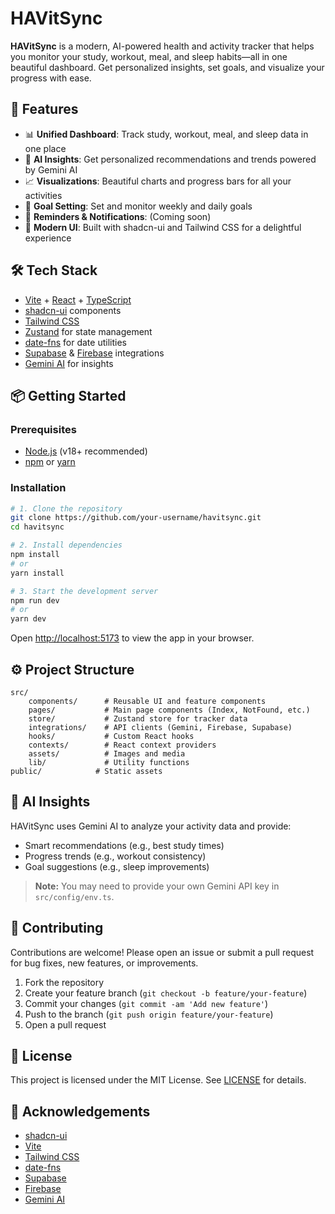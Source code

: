 
# HAVitSync

**HAVitSync** is a modern, AI-powered health and activity tracker that helps you monitor your study, workout, meal, and sleep habits—all in one beautiful dashboard. Get personalized insights, set goals, and visualize your progress with ease.

<!--  ![HAVitSync Dashboard Screenshot](public/placeholder.svg)  -->

## 🚀 Features

- 📊 **Unified Dashboard**: Track study, workout, meal, and sleep data in one place
- 🤖 **AI Insights**: Get personalized recommendations and trends powered by Gemini AI
- 📈 **Visualizations**: Beautiful charts and progress bars for all your activities
- 🎯 **Goal Setting**: Set and monitor weekly and daily goals
- 🔔 **Reminders & Notifications**: (Coming soon)
- 🌙 **Modern UI**: Built with shadcn-ui and Tailwind CSS for a delightful experience

## 🛠️ Tech Stack

- [Vite](https://vitejs.dev/) + [React](https://react.dev/) + [TypeScript](https://www.typescriptlang.org/)
- [shadcn-ui](https://ui.shadcn.com/) components
- [Tailwind CSS](https://tailwindcss.com/)
- [Zustand](https://zustand-demo.pmnd.rs/) for state management
- [date-fns](https://date-fns.org/) for date utilities
- [Supabase](https://supabase.com/) & [Firebase](https://firebase.google.com/) integrations
- [Gemini AI](https://ai.google.dev/) for insights

## 📦 Getting Started

### Prerequisites

- [Node.js](https://nodejs.org/) (v18+ recommended)
- [npm](https://www.npmjs.com/) or [yarn](https://yarnpkg.com/)

### Installation

```bash
# 1. Clone the repository
git clone https://github.com/your-username/havitsync.git
cd havitsync

# 2. Install dependencies
npm install
# or
yarn install

# 3. Start the development server
npm run dev
# or
yarn dev
```

Open [http://localhost:5173](http://localhost:5173) to view the app in your browser.

## ⚙️ Project Structure

```
src/
	components/      # Reusable UI and feature components
	pages/           # Main page components (Index, NotFound, etc.)
	store/           # Zustand store for tracker data
	integrations/    # API clients (Gemini, Firebase, Supabase)
	hooks/           # Custom React hooks
	contexts/        # React context providers
	assets/          # Images and media
	lib/             # Utility functions
public/            # Static assets
```

## 🧠 AI Insights

HAVitSync uses Gemini AI to analyze your activity data and provide:
- Smart recommendations (e.g., best study times)
- Progress trends (e.g., workout consistency)
- Goal suggestions (e.g., sleep improvements)

> **Note:** You may need to provide your own Gemini API key in `src/config/env.ts`.

## 📝 Contributing

Contributions are welcome! Please open an issue or submit a pull request for bug fixes, new features, or improvements.

1. Fork the repository
2. Create your feature branch (`git checkout -b feature/your-feature`)
3. Commit your changes (`git commit -am 'Add new feature'`)
4. Push to the branch (`git push origin feature/your-feature`)
5. Open a pull request

## 📄 License

This project is licensed under the MIT License. See [LICENSE](LICENSE) for details.

## 🙏 Acknowledgements

- [shadcn-ui](https://ui.shadcn.com/)
- [Vite](https://vitejs.dev/)
- [Tailwind CSS](https://tailwindcss.com/)
- [date-fns](https://date-fns.org/)
- [Supabase](https://supabase.com/)
- [Firebase](https://firebase.google.com/)
- [Gemini AI](https://ai.google.dev/)
